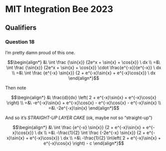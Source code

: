 # MIT Integration Bee 2023
<!-- #SQUARK live!
| dest = fun/mit-ib/2023
-->


## Qualifiers

### Question 18
I’m pretty damn proud of this one.

```math
\begin{align*}
  &\ \int \frac {\sin{x}} {2e^x + \sin{x} + \cos{x}} \ dx
  \\ =&\ \int \frac {\sin{x}} {2e^x + \sin{x} + \cos{x}} \cdot \frac{e^{-x}}{e^{-x}} \ dx
  \\ =&\ \int \frac {e^{-x} \sin{x}} {2 + e^{-x}\sin{x} + e^{-x}\cos{x}} \ dx
\end{align*}
```

Then note

```math
\begin{align*}
  &\ \frac{d}{dx} \left( 2 + e^{-x}\sin{x} + e^{-x}\cos{x} \right)
  \\ =&\ -e^{-x}\sin{x} + e^{-x}\cos{x} - e^{-x}\cos{x} - e^{-x}\sin{x}
  \\ =&\ -2e^{-x}\sin{x}
\end{align*}
```

And so it’s *STRAIGHT-UP LAYER CAKE* (ok, maybe not so “straight-up”)

```math
\begin{align*}
  &\ \int \frac {e^{-x} \sin{x}} {2 + e^{-x}\sin{x} + e^{-x}\cos{x}} \ dx
  \\ =&\ -\frac{1}{2} \int \frac {-2e^{-x} \sin{x}} {2 + e^{-x}\sin{x} + e^{-x}\cos{x}} \ dx
  \\ =&\ -\frac{1}{2} \ln\left( 2 + e^{-x}\sin{x} + e^{-x}\cos{x} \right) - c
\end{align*}
```
